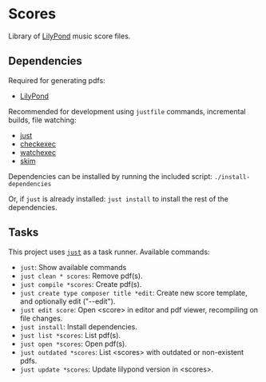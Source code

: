 # Scores

Library of [LilyPond](https://lilypond.org/) music score files.

## Dependencies

Required for generating pdfs:

- [LilyPond](https://lilypond.org/ "lilypond")

Recommended for development using `justfile` commands, incremental builds, file
watching:

- [just](https://just.systems/man/en/ "just")
- [checkexec](https://github.com/kurtbuilds/checkexec "checkexec")
- [watchexec](https://watchexec.github.io/ "watchexec")
- [skim](https://skim-app.sourceforge.io/ "skim")

Dependencies can be installed by running the included script:
`./install-dependencies`

Or, if `just` is already installed: `just install` to install the rest of the
dependencies.

## Tasks

This project uses [`just`](https://just.systems/man/en/ "just") as a task
runner. Available commands:

- `just`: Show available commands
- `just clean * scores`: Remove pdf(s).
- `just compile *scores`: Create pdf(s).
- `just create type composer title *edit`: Create new score template, and
  optionally edit ("--edit").
- `just edit score`: Open \<score\> in editor and pdf viewer, recompiling on
  file changes.
- `just install`: Install dependencies.
- `just list *scores`: List pdf(s).
- `just open *scores`: Open pdf(s).
- `just outdated *scores`: List \<scores\> with outdated or non-existent pdfs.
- `just update *scores`: Update lilypond version in \<scores\>.
